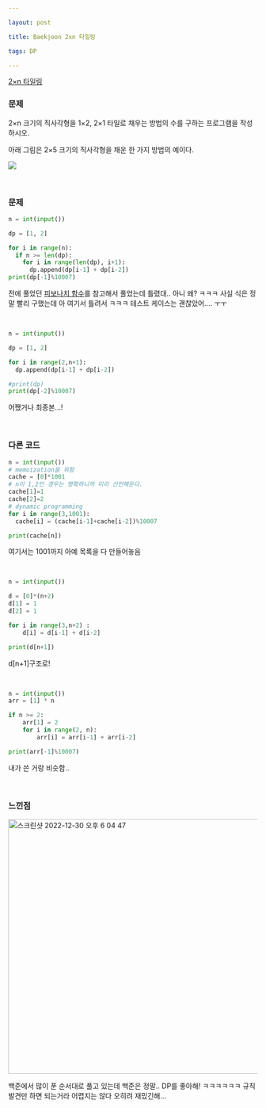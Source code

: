 ```yaml
---

layout: post

title: Baekjoon 2xn 타일링

tags: DP

---
```


[2×n 타일링](https://www.acmicpc.net/problem/11726)

### 문제

2×n 크기의 직사각형을 1×2, 2×1 타일로 채우는 방법의 수를 구하는 프로그램을 작성하시오.

아래 그림은 2×5 크기의 직사각형을 채운 한 가지 방법의 예이다.

![](https://onlinejudgeimages.s3-ap-northeast-1.amazonaws.com/problem/11726/1.png)

<br/>

### 문제

```python
n = int(input())

dp = [1, 2]

for i in range(n):
  if n >= len(dp):
    for i in range(len(dp), i+1):
      dp.append(dp[i-1] + dp[i-2])
print(dp[-1]%10007)
```

전에 풀었던 [피보나치 함수](https://suyeon12.github.io/2022/12/28/baekjoon-피보나치-함수)를 참고해서 풀었는데 틀렸대.. 아니 왜? ㅋㅋㅋ 사실 식은 정말 빨리 구했는데 아 여기서 틀려서 ㅋㅋㅋ 테스트 케이스는 괜찮았어.... ㅜㅜ

<br/>

```python
n = int(input())

dp = [1, 2]

for i in range(2,n+1):
  dp.append(dp[i-1] + dp[i-2])

#print(dp)
print(dp[-2]%10007)
```

어쨌거나 최종본...!

<br/>

### 다른 코드

```python
n = int(input())
# memoization을 위함
cache = [0]*1001
# n이 1,2인 경우는 명확하니까 미리 선언해둔다.
cache[1]=1
cache[2]=2
# dynamic programming
for i in range(3,1001):
  cache[i] = (cache[i-1]+cache[i-2])%10007

print(cache[n])
```

여기서는 1001까지 아예 목록을 다 만들어놓음

<br/>

```python
n = int(input())

d = [0]*(n+2)
d[1] = 1
d[2] = 1

for i in range(3,n+2) :
    d[i] = d[i-1] + d[i-2]

print(d[n+1])
```

d[n+1]구조로!

<br/>

```python
n = int(input())
arr = [1] * n

if n >= 2:
    arr[1] = 2    
    for i in range(2, n):
        arr[i] = arr[i-1] + arr[i-2]

print(arr[-1]%10007)
```

내가 쓴 거랑 비슷함..

<br/>

### 느낀점

<img width="514" alt="스크린샷 2022-12-30 오후 6 04 47" src="https://user-images.githubusercontent.com/72901045/210053216-18a02688-01b5-49d4-baae-6bf4fc490c1c.png">

백준에서 많이 푼 순서대로 풀고 있는데 백준은 정말.. DP를 좋아해! ㅋㅋㅋㅋㅋㅋ 규칙 발견만 하면 되는거라 어렵지는 않다 오히려 재밌긴해...


